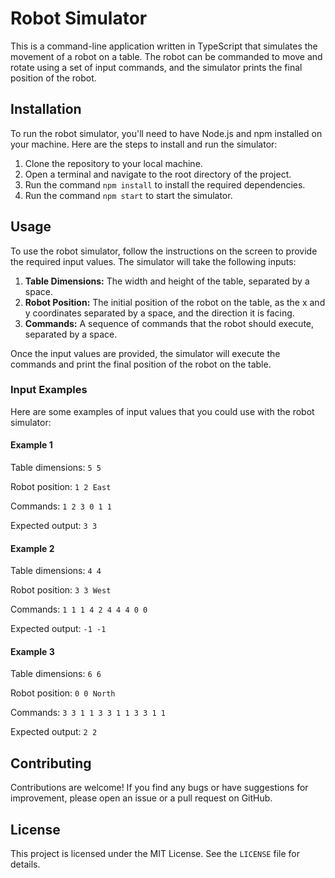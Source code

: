 # Robot Simulator

This is a command-line application written in TypeScript that simulates the movement of a robot on a table. The robot can be commanded to move and rotate using a set of input commands, and the simulator prints the final position of the robot.

## Installation

To run the robot simulator, you'll need to have Node.js and npm installed on your machine. Here are the steps to install and run the simulator:

1. Clone the repository to your local machine.
2. Open a terminal and navigate to the root directory of the project.
3. Run the command `npm install` to install the required dependencies.
4. Run the command `npm start` to start the simulator.

## Usage

To use the robot simulator, follow the instructions on the screen to provide the required input values. The simulator will take the following inputs:

1. **Table Dimensions:** The width and height of the table, separated by a space.
2. **Robot Position:** The initial position of the robot on the table, as the x and y coordinates separated by a space, and the direction it is facing.
3. **Commands:** A sequence of commands that the robot should execute, separated by a space.

Once the input values are provided, the simulator will execute the commands and print the final position of the robot on the table.

### Input Examples

Here are some examples of input values that you could use with the robot simulator:

#### Example 1

Table dimensions: `5 5`

Robot position: `1 2 East`

Commands: `1 2 3 0 1 1`

Expected output: `3 3`

#### Example 2

Table dimensions: `4 4`

Robot position: `3 3 West`

Commands: `1 1 1 4 2 4 4 4 0 0`

Expected output: `-1 -1`

#### Example 3

Table dimensions: `6 6`

Robot position: `0 0 North`

Commands: `3 3 1 1 3 3 1 1 3 3 1 1`

Expected output: `2 2`

## Contributing

Contributions are welcome! If you find any bugs or have suggestions for improvement, please open an issue or a pull request on GitHub.

## License

This project is licensed under the MIT License. See the `LICENSE` file for details.
